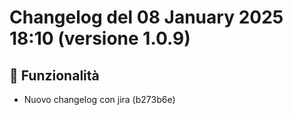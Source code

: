 # Changelog del 08 January 2025 18:10 (versione 1.0.9)

## 🎉 Funzionalità
- Nuovo changelog con jira (b273b6e)

